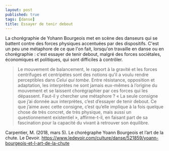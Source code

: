 ```yaml
---
layout: post
published: true
tags: [danse]
title: Essayer de tenir debout
---
```


La chorégraphie de Yohann Bourgeois met en scène des danseurs qui se battent contre des forces physiques accentuées par des dispositifs. C'est un peu une métaphore de ce que l'on fait, lorsqu'on travaille en danse ou en chorégraphie : c'est essayer de tenir debout, malgré des forces sociétales, économiques et politiques, qui sont difficiles à contrôler.
<br>
>Le mouvement de balancement, le rapport à la gravité et les forces centrifuges et centripètes sont des notions qu’il a voulu rendre perceptibles dans <i>Celui qui tombe</i>. Entre résistance, opposition et adaptation, les interprètes ne sont jamais eux-mêmes à l’origine du mouvement et se laissent chorégraphier par ces forces qui les dépassent. Faut-il y chercher une métaphore ? « La seule consigne que j’ai donnée aux interprètes, c’est d’essayer de tenir debout. Ce que j’aime avec cette consigne, c’est qu’elle implique à la fois quelque chose de très concret, de très physique, mais aussi un questionnement existentiel », affirme-t-il, en faisant part de sa fascination pour la capacité du vivant à retrouver son équilibre.

Carpentier, M. (2018, mars 5). Le chorégraphe Yoann Bourgeois et l’art de la chute. Le Devoir. https://www.ledevoir.com/culture/danse/521859/yoann-bourgeois-et-l-art-de-la-chute

